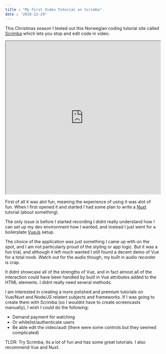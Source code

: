 ```yaml
---
title : "My First Video Tutorial on Scrimba"
date : "2018-12-29"
---
```


<!--tags: "scrimba","screencasting","tutorial"-->
This Christmas season I tested out this Norwegian coding tutorial site called <a href="https://scrimba.com">Scrimba</a> which lets you stop and edit code in video.

<iframe src="https://scrimba.com/c/cKqw6uD" width="100%" height="500px"></iframe>

First of all it was alot fun, meaning the experience of using it was alot of fun. When I first
opened it and started I had some plan to write a <a href="https://nuxtjs.org">Nuxt</a> tutorial (about something).

The only issue is before I started recording I didnt really understand how I can set up my dev environment how I wanted, and instead I just went for a boilerplate <a href="https://vuejs.org">VueJs</a> setup.

The choice of the application was just something I came up with on the spot, and I am not particularly proud of the styling or app logic. But it was a fun trial, and although it left much wanted I still found a decent demo of Vue for a total noob. Watch out for the audio though, my built in audio recorder is crap.

It didnt showcase all of the strengths of Vue, and in fact almost all of the interaction could have been handled by built in Vue attributes added to the HTML elements. I didnt really need several methods.

I am interested in creating a more polished and premium tutorials on Vue/Nuxt and Node/JS relatert subjects and frameworks. If I was going to create them with Scrimba (so I wouldnt have to create screencasts manually), I wish I could do the following:
* Demand payment for watching
* Or whitelist/authenticate users
* Be able edit the video/audi (there were some controls but they seemed complicated)

TLDR: Try Scrimba, its a lot of fun and has some great tutorials. I also recommend Vue and Nuxt.